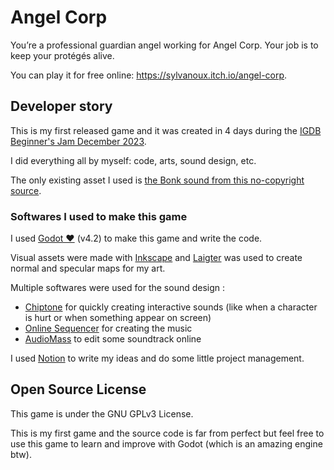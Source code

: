 # Angel Corp

You’re a professional guardian angel working for Angel Corp. Your job is to keep your protégés alive.

You can play it for free online: https://sylvanoux.itch.io/angel-corp.

## Developer story

This is my first released game and it was created in 4 days during the [IGDB Beginner's Jam December 2023](https://itch.io/jam/igdb-beginners-jam-december-2023). 

I did everything all by myself: code, arts, sound design, etc.

The only existing asset I used is [the Bonk sound from this no-copyright source](https://pixabay.com/sound-effects/bonk-sound-effect-36055/).

### Softwares I used to make this game

I used [Godot ❤️](https://godotengine.org/) (v4.2) to make this game and write the code.

Visual assets were made with [Inkscape](https://inkscape.org/) and [Laigter](https://azagaya.itch.io/laigter) was used to create normal and specular maps for my art.

Multiple softwares were used for the sound design :
* [Chiptone](https://sfbgames.itch.io/chiptone) for quickly creating interactive sounds (like when a character is hurt or when something appear on screen)
* [Online Sequencer](https://onlinesequencer.net/) for creating the music
* [AudioMass](https://audiomass.co/) to edit some soundtrack online

I used [Notion](https://notion.so) to write my ideas and do some little project management.

## Open Source License

This game is under the GNU GPLv3 License.

This is my first game and the source code is far from perfect but feel free to use this game to learn and improve with Godot (which is an amazing engine btw).
